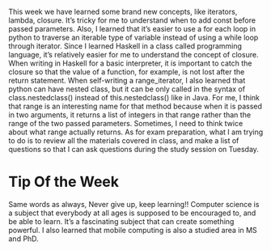 


This week we have learned some brand new concepts, like iterators, lambda, closure. It’s tricky for me to understand when to add const before passed parameters. Also, I learned that it’s easier to use a for each loop in python to traverse an iterable type of variable instead of using a while loop through iterator. Since I learned Haskell in a class called programming language, it’s relatively easier for me to understand the concept of closure. When writing in Haskell for a basic interpreter, it is important to catch the closure so that the value of a function, for example, is not lost after the return statement. When self-writing a range_iterator, I also learned that python can have nested class, but it can be only called in the syntax of class.nestedclass() instead of this.nestedclass() like in Java. 
For me, I think that range is an interesting name for that method because when it is passed in two arguments, it returns a list of integers in that range rather than the range of the two passed parameters. Sometimes, I need to think twice about what range actually returns. 
As for exam preparation, what I am trying to do is to review all the materials covered in class, and make a list of questions so that I can ask questions during the study session on Tuesday.

# Tip Of the Week 
Same words as always, Never give up, keep learning!!
Computer science is a subject that everybody at all ages is supposed to be encouraged to, and be able to learn. It’s a fascinating subject that can create something powerful. 
I also learned that mobile computing is also a studied area in MS and PhD.  

